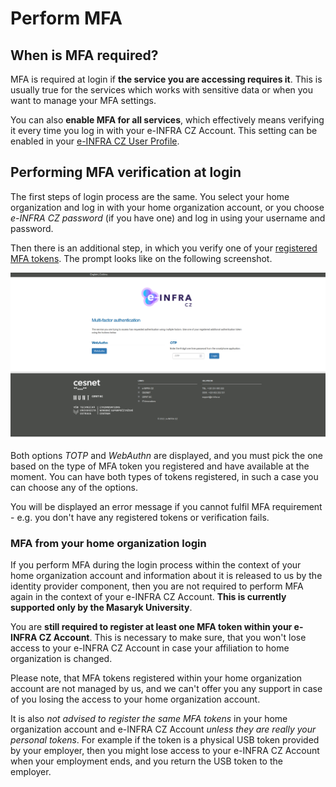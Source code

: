 # Perform MFA

## When is MFA required?

MFA is required at login if **the service you are accessing requires it**.
This is usually true for the services which works with sensitive data or
when you want to manage your MFA settings.

You can also **enable MFA for all services**, which effectively
means verifying it every time you log in with your e-INFRA CZ Account. This 
setting can be enabled in your [e-INFRA CZ User Profile](https://profile.e-infra.cz/profile/settings/auth).

## Performing MFA verification at login

The first steps of login process are the same. You select your home
organization and log in with your home organization account, or you choose
*e-INFRA CZ password* (if you have one) and log in using your
username and password.

Then there is an additional step, in which you verify one of your
[registered MFA tokens](./setup.md#add-first-token). The prompt looks like on the following
screenshot.

![](mfa.png)

Both options *TOTP* and *WebAuthn* are displayed, and you must pick the one
based on the type of MFA token you registered and have available at the
moment. You can have both types of tokens registered, in such a case you can
choose any of the options.

You will be displayed an error message if you cannot fulfil MFA
requirement - e.g. you don't have any registered tokens or verification fails.

### MFA from your home organization login

If you perform MFA during the login process within the context of your home
organization account and information about it is released to us by the identity
provider component, then you are not required to perform MFA again in the
context of your e-INFRA CZ Account. **This is currently supported only by the
Masaryk University**.

You are **still required to register at least one MFA token
within your e-INFRA CZ Account**. This is necessary to make sure, that you
won't lose access to your e-INFRA CZ Account in case your affiliation to 
home organization is changed.

Please note, that MFA tokens registered within your home organization
account are not managed by us, and we can't offer you any support in case of
you losing the access to your home organization account.

It is also *not advised to register the same MFA tokens* in your home
organization account and e-INFRA CZ Account *unless they are really your
personal tokens*. For example if the token is a physical USB token provided
by your employer, then you might lose access to your e-INFRA CZ
Account when your employment ends, and you return the USB token to the employer.
